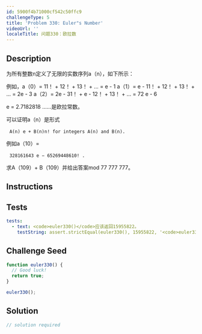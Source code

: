 ```yaml
---
id: 5900f4b71000cf542c50ffc9
challengeType: 5
title: 'Problem 330: Euler"s Number'
videoUrl: ''
localeTitle: 问题330：欧拉数
---
```


## Description
<section id="description">为所有整数n定义了无限的实数序列a（n），如下所示： <p>例如，a（0）= 11！ + 12！ + 13！ + ... = e  -  1 a（1）= e  -  11！ + 12！ + 13！ + ... = 2e  -  3 a（2）= 2e  -  31！ + e  -  12！ + 13！ + ... = 72 e  -  6 </p><p> e = 2.7182818 ......是欧拉常数。 </p><p>可以证明a（n）是形式</p><pre> <code>A(n) e + B(n)n! for integers A(n) and B(n).</code> </pre><p>例如a（10）= </p><pre> <code>328161643 e − 65269448610! .</code> </pre><p>求A（109）+ B（109）并给出答案mod 77 777 777。 </p></section>

## Instructions
<section id="instructions">
</section>

## Tests
<section id='tests'>

```yml
tests:
  - text: <code>euler330()</code>应该返回15955822。
    testString: assert.strictEqual(euler330(), 15955822, '<code>euler330()</code> should return 15955822.');

```

</section>

## Challenge Seed
<section id='challengeSeed'>

<div id='js-seed'>

```js
function euler330() {
  // Good luck!
  return true;
}

euler330();

```

</div>



</section>

## Solution
<section id='solution'>

```js
// solution required
```
</section>
